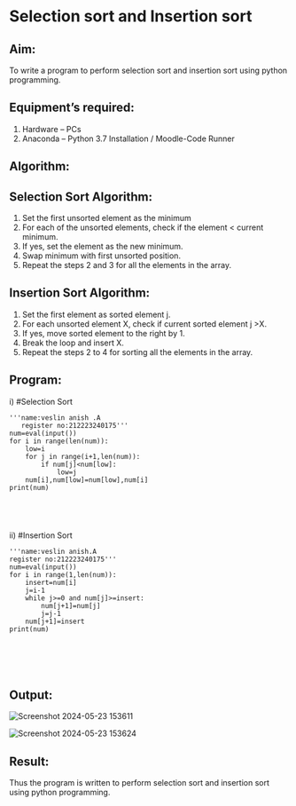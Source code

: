 # Selection sort and Insertion sort
## Aim:
To write a program to perform selection sort and insertion sort using python programming.
## Equipment’s required:
1.	Hardware – PCs
2.	Anaconda – Python 3.7 Installation / Moodle-Code Runner
## Algorithm:
## Selection Sort Algorithm:
1.	Set the first unsorted element as the minimum
2.	For each of the unsorted elements, check if the element < current minimum.
3.	If yes, set the element as the new minimum.
4.	Swap minimum with first unsorted position.
5.	Repeat the steps 2 and 3 for all the elements in the array.
## Insertion Sort Algorithm:
1.	Set the first element as sorted element j.
2.	For each unsorted element X, check if current sorted element j >X.
3.	If yes, move sorted element to the right by 1.
4.	Break the loop and insert X.
5.	Repeat the steps 2 to 4 for sorting all the elements in the array.
## Program:
i)	#Selection Sort
```
'''name:veslin anish .A
   register no:212223240175'''
num=eval(input())
for i in range(len(num)):
    low=i
    for j in range(i+1,len(num)):
        if num[j]<num[low]:
            low=j
    num[i],num[low]=num[low],num[i]
print(num)





```
ii)	#Insertion Sort
```
'''name:veslin anish.A
register no:212223240175'''
num=eval(input())
for i in range(1,len(num)):
    insert=num[i]
    j=i-1
    while j>=0 and num[j]>=insert:
        num[j+1]=num[j]
        j=j-1
    num[j+1]=insert
print(num)






```

## Output:
![Screenshot 2024-05-23 153611](https://github.com/veslin23000303/Sorting-Algorithms/assets/151148539/363806db-3ad5-410a-804c-6d1d1c04207b)

![Screenshot 2024-05-23 153624](https://github.com/veslin23000303/Sorting-Algorithms/assets/151148539/1021936f-9ad2-41b4-b61e-38aa5726b037)


## Result:
Thus the program is written to perform selection sort and insertion sort using python programming.
